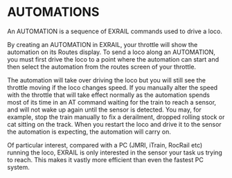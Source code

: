# AUTOMATIONS

An AUTOMATION is a sequence of EXRAIL commands used to drive a loco.

By creating an AUTOMATION in EXRAIL, your throttle will show the automation on its Routes display. To send a loco along an AUTOMATION, you must first drive the loco to a point where the automation can start and then select the automation from the routes screen of your throttle.

The automation will take over driving the loco but you will still see the throttle moving if the loco changes speed. If you manually alter the speed with the throttle that will take effect normally as the automation spends most of its time in an AT command waiting for the train to reach a sensor, and will not wake up again until the sensor is detected. You may, for example, stop the train manually to fix a derailment, dropped rolling stock or cat sitting on the track. When you restart the loco and drive it to the sensor the automation is expecting, the automation will carry on.

Of particular interest, compared with a PC (JMRI, iTrain, RocRail etc) running the loco, EXRAIL is only interested in the sensor your task us trying to reach. This makes it vastly more efficient than even the fastest PC system.
